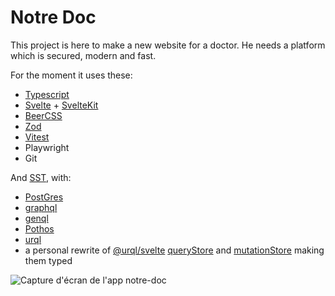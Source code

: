 # Notre Doc
This project is here to make a new website for a doctor.
He needs a platform which is secured, modern and fast.

For the moment it uses these:
+ [Typescript](https://www.typescriptlang.org/)
+ [Svelte](https://github.com/sveltejs/svelte) + [SvelteKit](https://github.com/sveltejs/kit)
+ [BeerCSS](https://www.beercss.com/)
+ [Zod](https://github.com/colinhacks/zod)
+ [Vitest](https://github.com/vitest-dev/vitest)
+ Playwright
+ Git

And [SST](https://github.com/sst/sst), with:
+ [PostGres](https://www.postgresql.org/)
+ [graphql](https://graphql.org/)
+ [genql](https://github.com/remorses/genql)
+ [Pothos](https://github.com/hayes/pothos)
+ [urql](https://github.com/hayes/pothos)
+ a personal rewrite of [@urql/svelte](https://formidable.com/open-source/urql/docs/basics/svelte) [queryStore](https://formidable.com/open-source/urql/docs/basics/svelte/#queries) and [mutationStore](https://formidable.com/open-source/urql/docs/basics/svelte/#mutations) making them typed

![Capture d'écran de l'app notre-doc](https://github.com/ahmnot/notre-doc/assets/16052099/1c4d85c8-c755-4a98-a899-601d034d3784)
